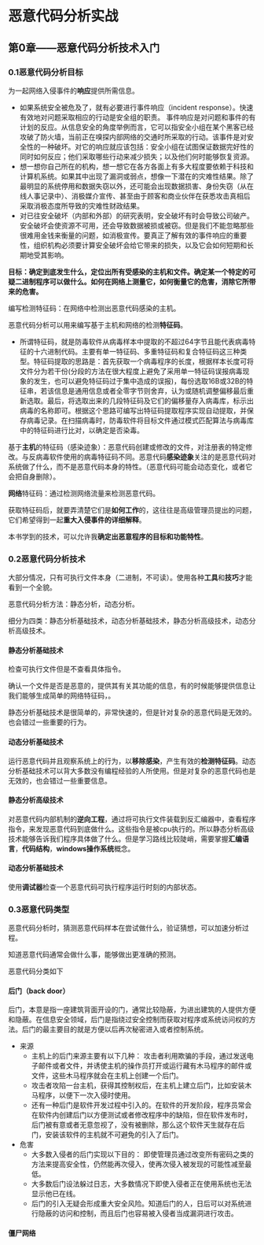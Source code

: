 # 恶意代码分析实战



## 第0章——恶意代码分析技术入门

### 0.1恶意代码分析目标

为一起网络入侵事件的**响应**提供所需信息。

- 如果系统安全被危及了，就有必要进行事件响应（incident response）。快速有效地对问题采取相应的行动是安全组的职责。
  事件响应是对问题和事件的有计划的反应。从信息安全的角度举例而言，它可以指安全小组在某个黑客已经攻破了防火墙，当前正在嗅探内部网络的交通时所采取的行动。该事件是对安全性的一种破坏。对它的响应就应该包括：安全小组在试图保证数据完好性的同时如何反应；他们采取哪些行动来减少损失；以及他们何时能够恢复资源。
- 想一想你自己所在的机构，想一想它在各方各面上有多大程度要依赖于科技和计算机系统。如果其中出现了漏洞或弱点，想像一下潜在的灾难性结果。除了最明显的系统停用和数据失窃以外，还可能会出现数据损害、身份失窃（从在线人事记录中）、消极媒介宣传、甚至由于顾客和商业伙伴在获悉攻击真相后采取消极态度所导致的灾难性财政结果。
- 对已往安全破坏（内部和外部）的研究表明，安全破坏有时会导致公司破产。安全破坏会使资源不可用，还会导致数据被损或被窃。但是我们不能忽略那些很难用金钱来衡量的问题，如消极宣传。要真正了解有效的事件响应的重要性，组织机构必须要计算安全破坏会给它带来的损失，以及它会如何短期和长期地受其影响。

**目标：确定到底发生什么，定位出所有受感染的主机和文件。确定某一个特定的可疑二进制程序可以做什么。如何在网络上测量它，如何衡量它的危害，消除它所带来的危害。**

编写检测特征码：在网络中检测出恶意代码感染的主机。

恶意代码分析可以用来编写基于主机和网络的检测**特征码**。

- 所谓特征码，就是防毒软件从病毒样本中提取的不超过64字节且能代表病毒特征的十六进制代码。主要有单一特征码、多重特征码和复合特征码这三种类型。特征码提取的思路是：首先获取一个病毒程序的长度，根据样本长度可将文件分为若干份(分段的方法在很大程度上避免了采用单一特征码误报病毒现象的发生，也可以避免特征码过于集中造成的误报)，每份选取16B或32B的特征串，若该信息是通用信息或者全零字节则舍弃，认为或随机调整偏移最后重新选取。最后，将选取出来的几段特征码及它们的偏移量存入病毒库，标示出病毒的名称即可。根据这个思路可编写出特征码提取程序实现自动提取，并保存病毒记录。在扫描病毒时，防毒软件将目标文件通过模式匹配算法与病毒库中的特征码进行比对，以确定是否染毒。

基于**主机**的特征码（感染迹象）：恶意代码创建或修改的文件，对注册表的特定修改。与反病毒软件使用的病毒特征码不同。恶意代码**感染迹象**关注的是恶意代码对系统做了什么，而不是恶意代码本身的特性。（恶意代码可能会动态变化，或者它会把自身删除）。

**网络**特征码：通过检测网络流量来检测恶意代码。

获取特征码后，就要弄清楚它们是**如何工作**的，这往往是高级管理员提出的问题，它们希望得到一起**重大入侵事件的详细解释**。

本书学到的技术，可以允许我**确定出恶意程序的目标和功能特性**。

### 0.2恶意代码分析技术

大部分情况，只有可执行文件本身（二进制，不可读）。使用各种**工具**和**技巧**才能看到一个全貌。

恶意代码分析方法：静态分析，动态分析。

细分为四类：静态分析基础技术，动态分析基础技术，静态分析高级技术，动态分析高级技术。

#### 静态分析基础技术

检查可执行文件但是不查看具体指令。

确认一个文件是否是恶意的，提供其有关其功能的信息，有的时候能够提供信息让我们能够生成简单的网络特征码，。

静态分析基础技术是很简单的，非常快速的，但是针对复杂的恶意代码是无效的。也会错过一些重要的行为。

#### 动态分析基础技术

运行恶意代码并且观察系统上的行为，以**移除感染**，产生有效的**检测特征码**。动态分析基础技术可以背大多数没有编程经验的人所使用。但是对复杂的恶意代码也是无效的，也会错过一些重要信息。

#### 静态分析高级技术

对恶意代码内部机制的**逆向工程**，通过将可执行文件装载到反汇编器中，查看程序指令，来发现恶意代码到底做什么。这些指令是被cpu执行的。所以静态分析高级技术能够告诉我们程序具体做了什么。但是学习路线比较陡峭，需要掌握**汇编语言**，**代码结构**，**windows操作系统**概念。

#### 动态分析基础技术

使用**调试器**检查一个恶意代码可执行程序运行时刻的内部状态。

### 0.3恶意代码类型

恶意代码分析时，猜测恶意代码样本在尝试做什么，验证猜想，可以加速分析过程。

知道恶意代码通常会做什么事，能够做出更准确的预测。

恶意代码分类如下

#### 后门（back door）

后门，本意是指一座建筑背面开设的门，通常比较隐蔽，为进出建筑的人提供方便和隐蔽。在信息安全领域，后门是指绕过安全控制而获取对程序或系统访问权的方法。后门的最主要目的就是方便以后再次秘密进入或者控制系统。

- 来源
  - 主机上的后门来源主要有以下几种：
    攻击者利用欺骗的手段，通过发送电子邮件或者文件，并诱使主机的操作员打开或运行藏有木马程序的邮件或文件，这些木马程序就会在主机上创建一个后门。
  - 攻击者攻陷一台主机，获得其控制权后，在主机上建立后门，比如安装木马程序，以便下一次入侵时使用。
  - 还有一种后门是软件开发过程中引入的。在软件的开发阶段，程序员常会在软件内创建后门以方便测试或者修改程序中的缺陷，但在软件发布时，后门被有意或者无意忽视了，没有被删除，那么这个软件天生就存在后门，安装该软件的主机就不可避免的引入了后门。
- 危害
  - 大多数入侵者的后门实现以下目的：
    即使管理员通过改变所有密码之类的方法来提高安全性，仍然能再次侵入，使再次侵入被发现的可能性减至最低。
  - 大多数后门设法躲过日志，大多数情况下即使入侵者正在使用系统也无法显示他已在线。
  - 后门的引入无疑会形成重大安全风险。知道后门的人，日后可以对系统进行隐蔽的访问和控制，而且后门也容易被入侵者当成漏洞进行攻击。

#### 僵尸网络


